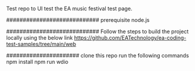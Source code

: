 
Test repo to UI test the EA music festival test page. 

############################
prerequisite
node.js

############################
Follow the steps to build the project locally using the below link 
https://github.com/EATechnology/ea-coding-test-samples/tree/main/web

######################
clone this repo
run the following commands
npm install
npm run wdio
